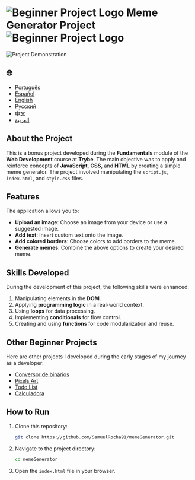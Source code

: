 # ![Beginner Project Logo](https://img.icons8.com/emoji/48/000000/star-emoji.png) Meme Generator Project ![Beginner Project Logo](https://img.icons8.com/emoji/48/000000/star-emoji.png)

![Project Demonstration](./gifs/Memegenerator.gif)

<h2>🌐</h2>
<ul>
  <li><a href="https://github.com/SamuelRocha91/memeGenerator" target="_blank">Português</a></li>
  <li><a href="https://github.com/SamuelRocha91/memeGenerator/blob/main/README_es.md" target="_blank">Español</a></li>
  <li><a href="https://github.com/SamuelRocha91/memeGenerator/blob/main/README_en.md" target="_blank">English</a></li>
  <li><a href="https://github.com/SamuelRocha91/memeGenerator/blob/main/README_ru.md" target="_blank">Русский</a></li>
  <li><a href="https://github.com/SamuelRocha91/memeGenerator/blob/main/README_ch.md" target="_blank">中文</a></li>
  <li><a href="https://github.com/SamuelRocha91/memeGenerator/blob/main/README_ar.md" target="_blank">العربية</a></li>
</ul>

## About the Project

This is a bonus project developed during the **Fundamentals** module of the **Web Development** course at **Trybe**. The main objective was to apply and reinforce concepts of **JavaScript**, **CSS**, and **HTML** by creating a simple meme generator. The project involved manipulating the `script.js`, `index.html`, and `style.css` files.

## Features

The application allows you to:

- **Upload an image**: Choose an image from your device or use a suggested image.
- **Add text**: Insert custom text onto the image.
- **Add colored borders**: Choose colors to add borders to the meme.
- **Generate memes**: Combine the above options to create your desired meme.

## Skills Developed

During the development of this project, the following skills were enhanced:

1. Manipulating elements in the **DOM**.
2. Applying **programming logic** in a real-world context.
3. Using **loops** for data processing.
4. Implementing **conditionals** for flow control.
5. Creating and using **functions** for code modularization and reuse.

## Other Beginner Projects

Here are other projects I developed during the early stages of my journey as a developer:

- [Conversor de binários](https://github.com/SamuelRocha91/Bin2Dec/blob/main/README_en.md)
- [Pixels Art](https://github.com/SamuelRocha91/PixelsArt/blob/main/README_en.md)
- [Todo List](https://github.com/SamuelRocha91/TodoList/blob/main/README_en.md)
- [Calculadora](https://github.com/SamuelRocha91/calculator/blob/main/README_en.md)


## How to Run

1. Clone this repository:
   ```bash
   git clone https://github.com/SamuelRocha91/memeGenerator.git
   ```
2. Navigate to the project directory:
   ```bash
   cd memeGenerator
   ```
3. Open the `index.html` file in your browser.

